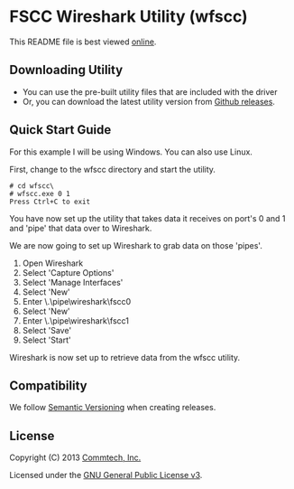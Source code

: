 # FSCC Wireshark Utility (wfscc)
This README file is best viewed [online](http://github.com/commtech/wfscc/).

## Downloading Utility
- You can use the pre-built utility files that are included with the driver
- Or, you can download the latest utility version from
[Github releases](https://github.com/commtech/wfscc/releases).


## Quick Start Guide
For this example I will be using Windows. You can also use Linux.

First, change to the wfscc directory and start the utility. 

```
# cd wfscc\
# wfscc.exe 0 1
Press Ctrl+C to exit
```

You have now set up the utility that takes data it receives on port's 0 and 1
and 'pipe' that data over to Wireshark.

We are now going to set up Wireshark to grab data on those 'pipes'.

1. Open Wireshark
2. Select 'Capture Options'
3. Select 'Manage Interfaces'
4. Select 'New'
5. Enter \\.\pipe\wireshark\fscc0
4. Select 'New'
5. Enter \\.\pipe\wireshark\fscc1
4. Select 'Save'
4. Select 'Start'

Wireshark is now set up to retrieve data from the wfscc utility.


## Compatibility
We follow [Semantic Versioning](http://semver.org/) when creating releases.


## License

Copyright (C) 2013 [Commtech, Inc.](http://commtech-fastcom.com)

Licensed under the [GNU General Public License v3](http://www.gnu.org/licenses/gpl.txt).
